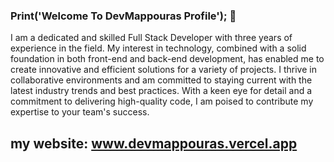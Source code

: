 ### Print('Welcome To DevMappouras Profile'); 👋

I am a dedicated and skilled Full Stack Developer with three years of experience in the field. My interest in technology, combined with a solid foundation in both front-end and back-end development, has enabled me to create innovative and efficient solutions for a variety of projects. I thrive in collaborative environments and am committed to staying current with the latest industry trends and best practices. With a keen eye for detail and a commitment to delivering high-quality code, I am poised to contribute my expertise to your team's success.

## my website: www.devmappouras.vercel.app
